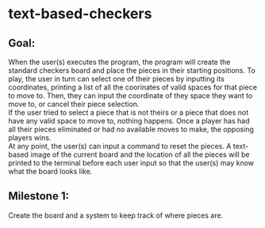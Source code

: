 # text-based-checkers
## Goal:
When the user(s) executes the program, the program will create the standard checkers board and place the pieces in their starting positions. To play, the user in turn can select one of their pieces by inputting its coordinates, printing a list of all the coorinates of valid spaces for that piece to move to. Then, they can input the coordinate of they space they want to move to, or cancel their piece selection.<br>
If the user tried to select a piece that is not theirs or a piece that does not have any valid space to move to, nothing happens. Once a player has had all their pieces eliminated or had no available moves to make, the opposing players wins. <br>
At any point, the user(s) can input a command to reset the pieces. A text-based image of the current board and the location of all the pieces will be printed to the terminal before each user input so that the user(s) may know what the board looks like.

## Milestone 1:
Create the board and a system to keep track of where pieces are.